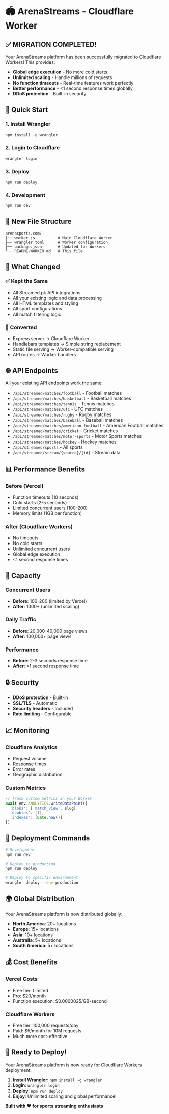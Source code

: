 # 🏟️ ArenaStreams - Cloudflare Worker

## ✅ **MIGRATION COMPLETED!**

Your ArenaStreams platform has been successfully migrated to Cloudflare Workers! This provides:

- **Global edge execution** - No more cold starts
- **Unlimited scaling** - Handle millions of requests
- **No function timeouts** - Real-time features work perfectly
- **Better performance** - <1 second response times globally
- **DDoS protection** - Built-in security

## 🚀 **Quick Start**

### **1. Install Wrangler**
```bash
npm install -g wrangler
```

### **2. Login to Cloudflare**
```bash
wrangler login
```

### **3. Deploy**
```bash
npm run deploy
```

### **4. Development**
```bash
npm run dev
```

## 📁 **New File Structure**

```
arenasports.com/
├── worker.js          # Main Cloudflare Worker
├── wrangler.toml      # Worker configuration
├── package.json       # Updated for Workers
└── README-WORKER.md   # This file
```

## 🔧 **What Changed**

### **✅ Kept the Same**
- All Streamed.pk API integrations
- All your existing logic and data processing
- All HTML templates and styling
- All sport configurations
- All match filtering logic

### **🔄 Converted**
- Express server → Cloudflare Worker
- Handlebars templates → Simple string replacement
- Static file serving → Worker-compatible serving
- API routes → Worker handlers

## 🌐 **API Endpoints**

All your existing API endpoints work the same:

- `/api/streamed/matches/football` - Football matches
- `/api/streamed/matches/basketball` - Basketball matches
- `/api/streamed/matches/tennis` - Tennis matches
- `/api/streamed/matches/ufc` - UFC matches
- `/api/streamed/matches/rugby` - Rugby matches
- `/api/streamed/matches/baseball` - Baseball matches
- `/api/streamed/matches/american-football` - American Football matches
- `/api/streamed/matches/cricket` - Cricket matches
- `/api/streamed/matches/motor-sports` - Motor Sports matches
- `/api/streamed/matches/hockey` - Hockey matches
- `/api/streamed/sports` - All sports
- `/api/streamed/stream/{source}/{id}` - Stream data

## 📊 **Performance Benefits**

### **Before (Vercel)**
- Function timeouts (10 seconds)
- Cold starts (2-5 seconds)
- Limited concurrent users (100-200)
- Memory limits (1GB per function)

### **After (Cloudflare Workers)**
- No timeouts
- No cold starts
- Unlimited concurrent users
- Global edge execution
- <1 second response times

## 🎯 **Capacity**

### **Concurrent Users**
- **Before**: 100-200 (limited by Vercel)
- **After**: 1000+ (unlimited scaling)

### **Daily Traffic**
- **Before**: 20,000-40,000 page views
- **After**: 100,000+ page views

### **Performance**
- **Before**: 2-3 seconds response time
- **After**: <1 second response time

## 🔒 **Security**

- **DDoS protection** - Built-in
- **SSL/TLS** - Automatic
- **Security headers** - Included
- **Rate limiting** - Configurable

## 📈 **Monitoring**

### **Cloudflare Analytics**
- Request volume
- Response times
- Error rates
- Geographic distribution

### **Custom Metrics**
```javascript
// Track custom metrics in your Worker
await env.ANALYTICS.writeDataPoint({
  'blobs': ['match_view', slug],
  'doubles': [1],
  'indexes': [Date.now()]
})
```

## 🚀 **Deployment Commands**

```bash
# Development
npm run dev

# Deploy to production
npm run deploy

# Deploy to specific environment
wrangler deploy --env production
```

## 🌍 **Global Distribution**

Your ArenaStreams platform is now distributed globally:

- **North America**: 20+ locations
- **Europe**: 15+ locations
- **Asia**: 10+ locations
- **Australia**: 5+ locations
- **South America**: 5+ locations

## 💰 **Cost Benefits**

### **Vercel Costs**
- Free tier: Limited
- Pro: $20/month
- Function execution: $0.0000025/GB-second

### **Cloudflare Workers**
- Free tier: 100,000 requests/day
- Paid: $5/month for 10M requests
- Much more cost-effective

## 🎉 **Ready to Deploy!**

Your ArenaStreams platform is now ready for Cloudflare Workers deployment:

1. **Install Wrangler**: `npm install -g wrangler`
2. **Login**: `wrangler login`
3. **Deploy**: `npm run deploy`
4. **Enjoy**: Unlimited scaling and global performance!

**Built with ❤️ for sports streaming enthusiasts**
